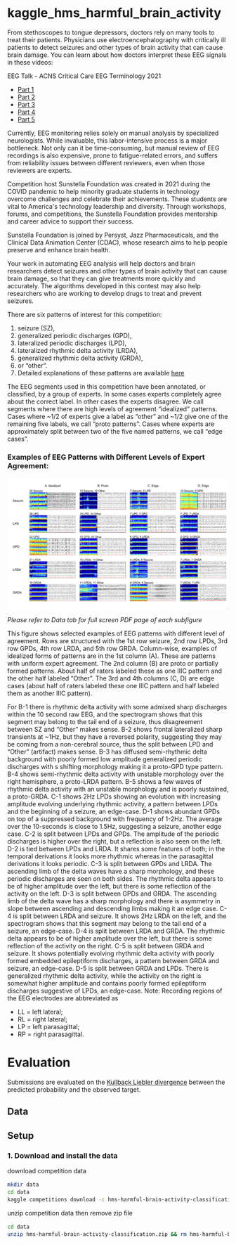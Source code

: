 # kaggle_hms_harmful_brain_activity

From stethoscopes to tongue depressors, doctors rely on many tools to treat 
their patients. Physicians use electroencephalography with critically ill 
patients to detect seizures and other types of brain activity that can cause 
brain damage. You can learn about how doctors interpret these EEG signals in 
these videos:

EEG Talk - ACNS Critical Care EEG Terminology 2021
- [Part 1](https://www.youtube.com/watch?v=S9NLrhj0x-M&t)
- [Part 2](https://www.youtube.com/watch?v=4D9R2WIKr-A)
- [Part 3](https://www.youtube.com/watch?v=-R5yUX7p_j4)
- [Part 4](https://www.youtube.com/watch?v=OknS2ObD9-g&t)
- [Part 5](https://www.youtube.com/watch?v=2c7ABQRkn3s)

Currently, EEG monitoring relies solely on manual analysis by specialized 
neurologists. While invaluable, this labor-intensive process is a major 
bottleneck. Not only can it be time-consuming, but manual review of EEG 
recordings is also expensive, prone to fatigue-related errors, and suffers 
from reliability issues between different reviewers, even when those reviewers 
are experts.

Competition host Sunstella Foundation was created in 2021 during the COVID 
pandemic to help minority graduate students in technology overcome challenges 
and celebrate their achievements. These students are vital to America's 
technology leadership and diversity. Through workshops, forums, and 
competitions, the Sunstella Foundation provides mentorship and career advice 
to support their success.

Sunstella Foundation is joined by Persyst, Jazz Pharmaceuticals, and the 
Clinical Data Animation Center (CDAC), whose research aims to help people 
preserve and enhance brain health.

Your work in automating EEG analysis will help doctors and brain researchers 
detect seizures and other types of brain activity that can cause brain damage, 
so that they can give treatments more quickly and accurately. The algorithms 
developed in this contest may also help researchers who are working to develop 
drugs to treat and prevent seizures.

There are six patterns of interest for this competition: 
1. seizure (SZ), 
2. generalized periodic discharges (GPD), 
3. lateralized periodic discharges (LPD), 
4. lateralized rhythmic delta activity (LRDA), 
5. generalized rhythmic delta activity (GRDA), 
6. or “other”. 
7. Detailed explanations of these patterns are available [here](https://www.acns.org/UserFiles/file/ACNSStandardizedCriticalCareEEGTerminology_rev2021.pdf)

The EEG segments used in this competition have been annotated, or classified, 
by a group of experts. In some cases experts completely agree about the correct 
label. In other cases the experts disagree. We call segments where there are 
high levels of agreement “idealized” patterns. Cases where ~1/2 of experts give 
a label as “other” and ~1/2 give one of the remaining five labels, we call 
“proto patterns”. Cases where experts are approximately split between two of 
the five named patterns, we call “edge cases”.

### Examples of EEG Patterns with Different Levels of Expert Agreement:
![img.png](img.png)

*Please refer to Data tab for full screen PDF page of each subfigure*

This figure shows selected examples of EEG patterns with different level of 
agreement. Rows are structured with the 1st row seizure, 2nd row LPDs, 3rd row 
GPDs, 4th row LRDA, and 5th row GRDA. Column-wise, examples of idealized forms 
of patterns are in the 1st column (A). These are patterns with uniform expert 
agreement. The 2nd column (B) are proto or partially formed patterns. About 
half of raters labeled these as one IIIC pattern and the other half labeled 
“Other”. The 3rd and 4th columns (C, D) are edge cases (about half of raters 
labeled these one IIIC pattern and half labeled them as another IIIC pattern).

For B-1 there is rhythmic delta activity with some admixed sharp discharges 
within the 10 second raw EEG, and the spectrogram shows that this segment may 
belong to the tail end of a seizure, thus disagreement between SZ and “Other” 
makes sense. B-2 shows frontal lateralized sharp transients at ~1Hz, but they 
have a reversed polarity, suggesting they may be coming from a non-cerebral 
source, thus the split between LPD and “Other” (artifact) makes sense. B-3 has 
diffused semi-rhythmic delta background with poorly formed low amplitude 
generalized periodic discharges with s shifting morphology making it a 
proto-GPD type pattern. B-4 shows semi-rhythmic delta activity with unstable 
morphology over the right hemisphere, a proto-LRDA pattern. B-5 shows a few 
waves of rhythmic delta activity with an unstable morphology and is poorly 
sustained, a proto-GRDA. C-1 shows 2Hz LPDs showing an evolution with 
increasing amplitude evolving underlying rhythmic activity, a pattern between 
LPDs and the beginning of a seizure, an edge-case. D-1 shows abundant GPDs on 
top of a suppressed background with frequency of 1-2Hz. The average over the 
10-seconds is close to 1.5Hz, suggesting a seizure, another edge case. C-2 
is split between LPDs and GPDs. The amplitude of the periodic discharges is 
higher over the right, but a reflection is also seen on the left. D-2 is tied 
between LPDs and LRDA. It shares some features of both; in the temporal 
derivations it looks more rhythmic whereas in the parasagittal derivations it 
looks periodic. C-3 is split between GPDs and LRDA. The ascending limb of the 
delta waves have a sharp morphology, and these periodic discharges are seen 
on both sides. The rhythmic delta appears to be of higher amplitude over the 
left, but there is some reflection of the activity on the left. D-3 is split 
between GPDs and GRDA. The ascending limb of the delta wave has a sharp 
morphology and there is asymmetry in slope between ascending and descending 
limbs making it an edge case. C-4 is split between LRDA and seizure. It shows 
2Hz LRDA on the left, and the spectrogram shows that this segment may belong 
to the tail end of a seizure, an edge-case. D-4 is split between LRDA and 
GRDA. The rhythmic delta appears to be of higher amplitude over the left, 
but there is some reflection of the activity on the right. C-5 is split 
between GRDA and seizure. It shows potentially evolving rhythmic delta 
activity with poorly formed embedded epileptiform discharges, a pattern 
between GRDA and seizure, an edge-case. D-5 is split between GRDA and LPDs. 
There is generalized rhythmic delta activity, while the activity on the right 
is somewhat higher amplitude and contains poorly formed epileptiform 
discharges suggestive of LPDs, an edge-case. Note: Recording regions of the 
EEG electrodes are abbreviated as 
- LL = left lateral; 
- RL = right lateral; 
- LP = left parasagittal; 
- RP = right parasagittal.

# Evaluation
Submissions are evaluated on the [Kullback Liebler divergence](https://www.kaggle.com/code/metric/kullback-leibler-divergence/notebook) between the 
predicted probability and the observed target.

## Data

## Setup
### 1. Download and install the data
download competition data
```bash
mkdir data
cd data
kaggle competitions download -c hms-harmful-brain-activity-classification
```

unzip competition data then remove zip file
```bash
cd data
unzip hms-harmful-brain-activity-classification.zip && rm hms-harmful-brain-activity-classification.zip
```

